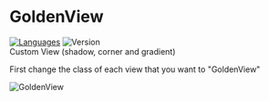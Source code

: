 # GoldenView
[![Languages](https://img.shields.io/badge/Language-Swift-blue)](#)
![Version](https://img.shields.io/badge/Vesrion-1.0.0-green) <br/>
Custom View (shadow, corner and gradient)<br/>

First change the class of each view that you want to "GoldenView"<br/>

![GoldenView](https://user-images.githubusercontent.com/38423676/77910457-58a5d280-72b9-11ea-878c-dc291412120d.png)